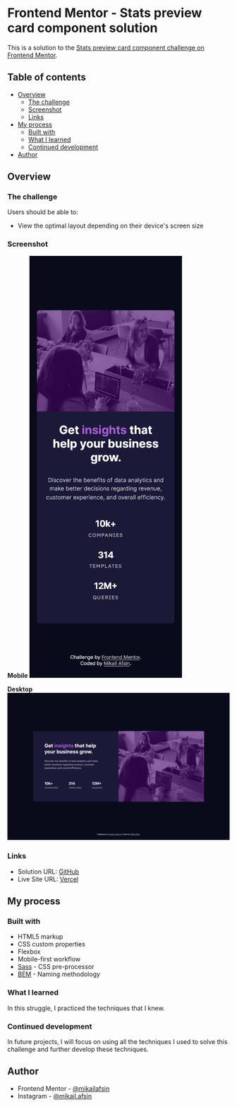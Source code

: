# Frontend Mentor - Stats preview card component solution

This is a solution to the [Stats preview card component challenge on Frontend Mentor](https://www.frontendmentor.io/challenges/stats-preview-card-component-8JqbgoU62). 

## Table of contents

- [Overview](#overview)
  - [The challenge](#the-challenge)
  - [Screenshot](#screenshot)
  - [Links](#links)
- [My process](#my-process)
  - [Built with](#built-with)
  - [What I learned](#what-i-learned)
  - [Continued development](#continued-development)
- [Author](#author)

## Overview

### The challenge

Users should be able to:

- View the optimal layout depending on their device's screen size

### Screenshot

**Mobile**
![](./screenshot/mobile-screenshot.png)

**Desktop**
![](./screenshot/desktop-screenshot.png)

### Links

- Solution URL: [GitHub](https://github.com/mikailafsin/frontend-mentor-stats-preview-card-component-solution)
- Live Site URL: [Vercel](https://frontend-mentor-stats-preview-card-component-solution-sepia.vercel.app)

## My process

### Built with

- HTML5 markup
- CSS custom properties
- Flexbox
- Mobile-first workflow
- [Sass](https://sass-lang.com) - CSS pre-processor
- [BEM](https://getbem.com) - Naming methodology

### What I learned

In this struggle, I practiced the techniques that I knew.

### Continued development

In future projects, I will focus on using all the techniques I used to solve this challenge and further develop these techniques.

## Author

- Frontend Mentor - [@mikailafsin](https://www.frontendmentor.io/profile/mikailafsin)
- Instagram - [@mikail.afsin](https://www.instagram.com/mikail.afsin)